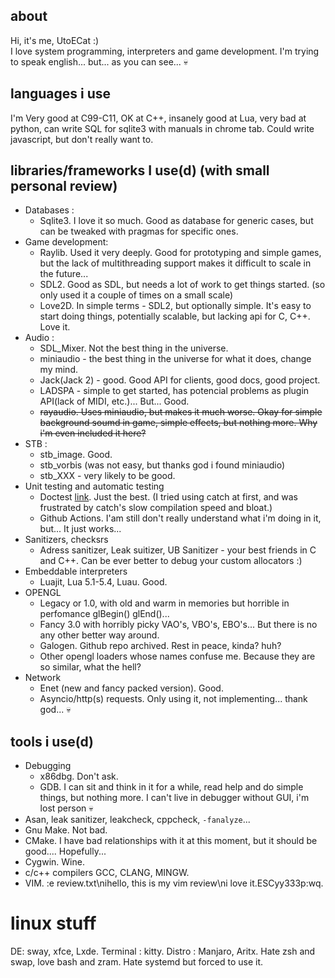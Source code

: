 ## about
Hi, it's me, UtoECat :)    
I love system programming, interpreters and game development.
I'm trying to speak english... but... as you can see... 💀
## languages i use
I'm Very good at C99-C11, OK at C++, insanely good at Lua, very bad at python, can write SQL for sqlite3 with manuals in chrome tab. Could write javascript, but don't really want to.
## libraries/frameworks I use(d) (with small personal review)
- Databases :
  - Sqlite3. I love it so much. Good as database for generic cases, but can be tweaked with pragmas for specific ones.
- Game development:
  - Raylib. Used it very deeply. Good for prototyping and simple games, but the lack of multithreading support makes it difficult to scale in the future...
  - SDL2. Good as SDL, but needs a lot of work to get things started. (so only used it a couple of times on a small scale)
  - Love2D. In simple terms - SDL2, but optionally simple. It's easy to start doing things, potentially scalable, but lacking api for C, C++. Love it.
- Audio :
  - SDL_Mixer. Not the best thing in the universe. 
  - miniaudio - the best thing in the universe for what it does, change my mind.
  - Jack(Jack 2) - good. Good API for clients, good docs, good project.
  - LADSPA - simple to get started, has potencial problems as plugin API(lack of MIDI, etc.)... But... Good.
  - ~~rayaudio. Uses miniaudio, but makes it much worse. Okay for simple background soumd in game, simple effects, but nothing more. Why i'm even included it here?~~
- STB :
  - stb_image. Good.
  - stb_vorbis (was not easy, but thanks god i found miniaudio)
  - stb_XXX - very likely to be good.
- Unit testing and automatic testing
  - Doctest [link](https://github.com/doctest/doctest). Just the best. (I tried using catch at first, and was frustrated by catch's slow compilation speed and bloat.)
  - Github Actions. I'am still don't really understand what i'm doing in it, but... It just works...
- Sanitizers, checksrs
  - Adress sanitizer, Leak suitizer, UB Sanitizer - your best friends in C and C++. Can be ever better to debug your custom allocators :)
- Embeddable interpreters
  - Luajit, Lua 5.1-5.4, Luau. Good. 
- OPENGL
  - Legacy or 1.0, with old and warm in memories but horrible in perfomance glBegin() glEnd()...
  - Fancy 3.0 with horribly picky VAO's, VBO's, EBO's... But there is no any other better way around.
  - Galogen. Github repo archived. Rest in peace, kinda? huh?
  - Other opengl loaders whose names confuse me. Because they are so similar, what the hell?
- Network
  - Enet (new and fancy packed version). Good.
  - Asyncio/http(s) requests. Only using it, not implementing... thank god... 💀
## tools i use(d)
- Debugging
  - x86dbg. Don't ask. 
  - GDB. I can sit and think in it for a while, read help and do simple things, but nothing more. I can't live in debugger without GUI, i'm lost person 💀
- Asan, leak sanitizer, leakcheck, cppcheck, `-fanalyze`... 
- Gnu Make. Not bad.
- CMake. I have bad relationships with it at this moment, but it should be good.... Hopefully...
- Cygwin. Wine.
- c/c++ compilers GCC, CLANG, MINGW.
- VIM. :e review.txt\nihello, this is my vim review\ni love it.ESCyy333p:wq. 
# linux stuff
DE: sway, xfce, Lxde. Terminal : kitty. Distro : Manjaro, Aritx. Hate zsh and swap, love bash and zram. Hate systemd but forced to use it.

